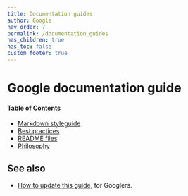 ```yaml
---
title: Documentation guides
author: Google
nav_order: 7
permalink: /documentation_guides
has_children: true
has_toc: false
custom_footer: true
---
```

# Google documentation guide
#### Table of Contents
* [Markdown styleguide](style.md)
* [Best practices](best_practices.md)
* [README files](READMEs.md)
* [Philosophy](philosophy.md)

## See also

* [How to update this guide](https://goto.google.com/doc-guide), for Googlers.
